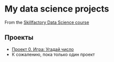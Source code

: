 # My data science projects
From the [Skillfactory Data Science course](https://apps.skillfactory.ru/data-scientist)

## Проекты

* [Проект 0. Игра: Угадай число](https://github.com/Cherant1976/sf_data_science/tree/main/Project0)
* К сожалению, пока только один проект